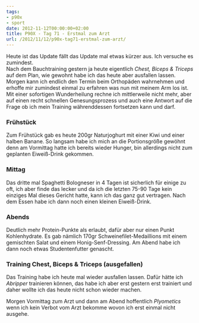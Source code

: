 ```yaml
---
tags:
- p90x
- sport
date: 2012-11-12T00:00:00+02:00
title: P90X - Tag 71 - Erstmal zum Arzt
url: /2012/11/12/p90x-tag71-erstmal-zum-arzt/
---
```


Heute ist das Update fällt das Update mal etwas kürzer aus. Ich versuche es zumindest.  
Nach dem Bauchtraining gestern ja heute eigentlich _Chest, Biceps & Triceps_ auf dem Plan, wie gewohnt habe ich das heute aber ausfallen lassen.  
Morgen kann ich endlich den Termin beim Orthopäden wahrnehmen und erhoffe mir zumindest einmal zu erfahren was nun mit meinem Arm los ist. Mit einer sofortigen Wunderheilung rechne ich mittlerweile nicht mehr, aber auf einen recht schnellen Genesungsprozess und auch eine Antwort auf die Frage ob ich mein Training währenddessen fortsetzen kann und darf. 

### Frühstück
Zum Frühstück gab es heute 200gr Naturjoghurt mit einer Kiwi und einer halben Banane. So langsam habe ich mich an die Portionsgröße gewöhnt denn am Vormittag hatte ich bereits wieder Hunger, bin allerdings nicht zum geplanten Eiweiß-Drink gekommen. 

### Mittag
Das dritte mal Spaghetti Bologneser in 4 Tagen ist sicherlich für einige zu oft, ich aber finde das lecker und da ich die letzten 75-90 Tage kein einziges Mal dieses Gericht hatte, kann ich das ganz gut vertragen. Nach dem Essen habe ich dann noch einen kleinen Eiweiß-Drink. 

### Abends
Deutlich mehr Protein-Punkte als erlaubt, dafür aber nur einen Punkt Kohlenhydrate. Es gab nämlich 170gr Schweinefilet-Medaillions mit einem gemischten Salat und einem Honig-Senf-Dressing. 
Am Abend habe ich dann noch etwas Studentenfutter genascht. 

### Training Chest, Biceps & Triceps (ausgefallen)
Das Training habe ich heute mal wieder ausfallen lassen. Dafür hätte ich _Abripper_ trainieren können, das habe ich aber erst gestern erst trainiert und daher wollte ich das heute nicht schon wieder machen. 

Morgen Vormittag zum Arzt und dann am Abend hoffentlich _Plyometics_ wenn ich kein Verbot vom Arzt bekomme wovon ich erst einmal nicht ausgehe. 
